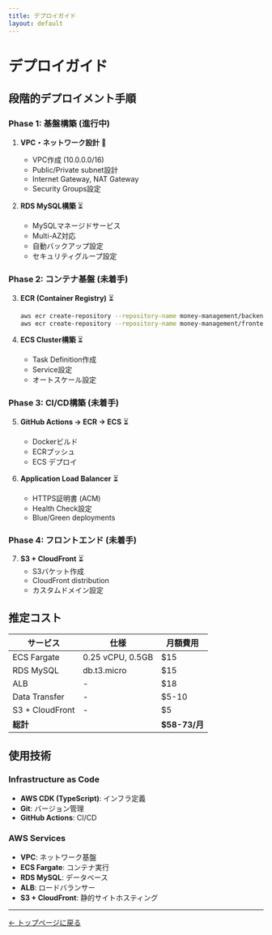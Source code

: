 ```yaml
---
title: デプロイガイド
layout: default
---
```


# デプロイガイド

## 段階的デプロイメント手順

### Phase 1: 基盤構築 (進行中)
1. **VPC・ネットワーク設計** 🚧
   - VPC作成 (10.0.0.0/16)
   - Public/Private subnet設計
   - Internet Gateway, NAT Gateway
   - Security Groups設定

2. **RDS MySQL構築** ⏳
   - MySQLマネージドサービス
   - Multi-AZ対応
   - 自動バックアップ設定
   - セキュリティグループ設定

### Phase 2: コンテナ基盤 (未着手)
3. **ECR (Container Registry)** ⏳
   ```bash
   aws ecr create-repository --repository-name money-management/backend
   aws ecr create-repository --repository-name money-management/frontend
   ```

4. **ECS Cluster構築** ⏳
   - Task Definition作成
   - Service設定
   - オートスケール設定

### Phase 3: CI/CD構築 (未着手)
5. **GitHub Actions → ECR → ECS** ⏳
   - Dockerビルド
   - ECRプッシュ
   - ECS デプロイ

6. **Application Load Balancer** ⏳
   - HTTPS証明書 (ACM)
   - Health Check設定
   - Blue/Green deployments

### Phase 4: フロントエンド (未着手)
7. **S3 + CloudFront** ⏳
   - S3バケット作成
   - CloudFront distribution
   - カスタムドメイン設定

## 推定コスト

| サービス | 仕様 | 月額費用 |
|---------|------|----------|
| ECS Fargate | 0.25 vCPU, 0.5GB | $15 |
| RDS MySQL | db.t3.micro | $15 |
| ALB | - | $18 |
| Data Transfer | - | $5-10 |
| S3 + CloudFront | - | $5 |
| **総計** | | **$58-73/月** |

## 使用技術

### Infrastructure as Code
- **AWS CDK (TypeScript)**: インフラ定義
- **Git**: バージョン管理
- **GitHub Actions**: CI/CD

### AWS Services
- **VPC**: ネットワーク基盤
- **ECS Fargate**: コンテナ実行
- **RDS MySQL**: データベース
- **ALB**: ロードバランサー
- **S3 + CloudFront**: 静的サイトホスティング

---

[← トップページに戻る](index.html)